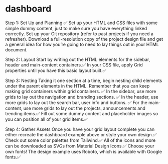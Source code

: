 # dashboard

Step 1: Set Up and Planning ✅
Set up your HTML and CSS files with some simple dummy content, just to make sure you have everything linked correctly. 
Set up your Git repository (refer to past projects if you need a refresher).
Download a full-resolution copy of the project design file and get a general idea for how you’re going to need to lay things out in your HTML document.

Step 2: Layout
Start by writing out the HTML elements for the sidebar, header and main-content containers.✅
In your CSS file, apply Grid properties until you have this basic layout built.✅

Step 3: Nesting
Taking it one section at a time, begin nesting child elements under the parent elements in the HTML. Remember that you can keep making grid containers within grid containers. ✅
In the sidebar, use more grids to lay out the navigation and branding sections. ✅
In the header, use more grids to lay out the search bar, user info and buttons. ✅
For the main-content, use more grids to lay out the projects, announcements and trending items.✅
Fill out some dummy content and placeholder images so you can position all of your grid items.✅

Step 4: Gather Assets
Once you have your grid layout complete you can either recreate the dashboard example above or style your own design.✅
Check out some color palettes from Tailwind.✅
All of the icons and more can be downloaded as SVGs from Material Design Icons.✅
Choose your own fonts! The design example uses Roboto, which is available with Google fonts.✅